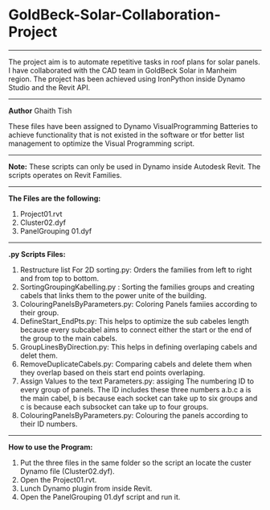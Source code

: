 # GoldBeck-Solar-Collaboration-Project
___________________________________________________________________________________
The project aim is to automate repetitive tasks in roof plans for solar panels. I have collaborated with the CAD team in GoldBeck Solar in Manheim region. The project has been achieved using IronPython inside Dynamo Studio and the Revit API.
___________________________________________________________________________________
ِ**Author** Ghaith Tish

These files have been assigned to Dynamo VisualProgramming Batteries to achieve functionality
that is not existed in the software or tfor better list management to optimize the Visual Programming script.

___________________________________________________________________________________
**Note:**
These scripts can only be used in Dynamo inside Autodesk Revit.
The scripts operates on Revit Families.
___________________________________________________________________________________

**The Files are the following:**
1. Project01.rvt
2. Cluster02.dyf
3. PanelGrouping 01.dyf

___________________________________________________________________________________

**.py Scripts Files:**
1. Restructure list For 2D sorting.py: Orders the families from left to right and from top to bottom.
2. SortingGroupingKabelling.py : Sorting the families groups and creating cabels that links them to the power unite of the building.
3. ColouringPanelsByParameters.py: Coloring Panels famiies according to their group.
4. DefineStart_EndPts.py: This helps to optimize the sub cabeles length because every subcabel aims to connect either the start or the end of the group to the main cabels.
5. GroupLinesByDirection.py: This helps in defining overlaping cabels and delet them.
6. RemoveDuplicateCabels.py: Comparing cabels and delete them when they overlap based on theis start end points overlaping.
7. Assign Values to the text Parameters.py: assiging The numbering ID to every group of panels. The ID includes these three numbers a.b.c a is the main cabel, b is because each socket can take up to six groups and c is because each subsocket can take up to four groups.
8. ColouringPanelsByParameters.py: Colouring the panels according to their ID numbers.

__________________________________________________________________________________

**How to use the Program:**
1. Put the three files in the same folder so the script an locate the custer Dynamo file (Cluster02.dyf).
2. Open the Project01.rvt.
3. Lunch Dynamo plugin from inside Revit.
4. Open the PanelGrouping 01.dyf script and run it.
